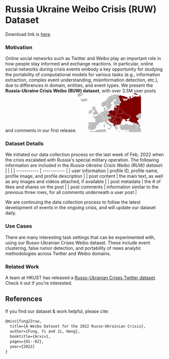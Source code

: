 # Russia Ukraine Weibo Crisis (RUW) Dataset


Download link is [here](https://uofi.box.com/s/qn99omy53muyi9a4z72s4qktx3h3gzvz).

### Motivation
Online social networks such as Twitter and Weibo play an important role in how people stay informed and exchange reactions. In particular, online social networks during crisis events embody a key opportunity for studying the portability of computational models for various tasks (e.g., information extraction, complex event understanding, misinformation detection, etc.), due to differences in domain, entities, and event types. We present the **Russia-Ukraine Crisis Weibo (RUW) dataset**, with over 3.5M user posts and comments in our first release.
<img src="east_europe_map.png" width="200">

### Dataset Details
We initiated our data collection process on the last week of Feb, 2022 when the crisis escalated with Russia's special military operation. The following information are included in the *Russia-Ukraine Crisis Weibo (RUW) dataset*:
|      |  |
| ----------- | ----------- |
| user information     | profile ID, profile name, profile image, and profile description       |
| post content  | the main text, as well as any images and videos attached, if available      |
| post metadata  | the \# of likes and shares on the post      |
| post comments | information similar to the previous three rows, for all comments underneath a user post      |

We are continuing the data collection process to follow the latest development of events in the ongoing crisis, and will update our dataset daily. 

### Use Cases
There are many interesting task settings that can be experimented with, using our Russo-Ukranian Crises Weibo dataset. These include event clustering, false rumor detection, and portability of news analytic methodologies across Twitter and Weibo domains. 

### Related Work
A team at HKUST has released a [Russo-Ukranian Crises Twitter dataset](https://github.com/ehsanulhaq1/russo_ukraine_dataset). Check it out if you're interested.

## References
If you find our dataset \& work helpful, please cite:
```
@misc{fung22ruw,
  title={A Weibo Dataset for the 2022 Russo-Ukrainian Crisis},
  author={Fung, Yi and Ji, Heng},
  booktitle={Arxiv},
  pages={01--02},
  year={2022}
}
```
